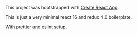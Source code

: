 This project was bootstrapped with [Create React App](https://github.com/facebookincubator/create-react-app).

This is just a very minimal react 16 and redux 4.0 boilerplate.

With prettier and eslint setup.
